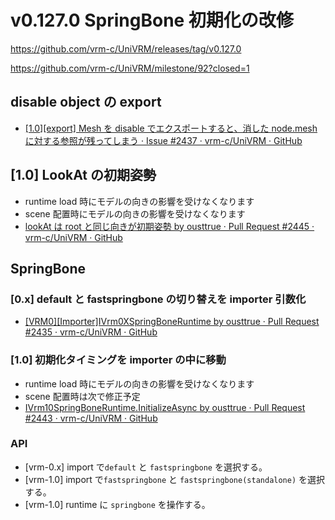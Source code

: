 # v0.127.0 SpringBone 初期化の改修

https://github.com/vrm-c/UniVRM/releases/tag/v0.127.0

https://github.com/vrm-c/UniVRM/milestone/92?closed=1

## disable object の export

- [\[1.0\]\[export\] Mesh を disable でエクスポートすると、消した node.mesh に対する参照が残ってしまう · Issue #2437 · vrm-c/UniVRM · GitHub](https://github.com/vrm-c/UniVRM/issues/2437)

## [1.0] LookAt の初期姿勢

- runtime load 時にモデルの向きの影響を受けなくなります
- scene 配置時にモデルの向きの影響を受けなくなります
- [lookAt は root と同じ向きが初期姿勢 by ousttrue · Pull Request #2445 · vrm-c/UniVRM · GitHub](https://github.com/vrm-c/UniVRM/pull/2445)

## SpringBone

### [0.x] default と fastspringbone の切り替えを importer 引数化

- [\[VRM0\]\[Importer\]IVrm0XSpringBoneRuntime by ousttrue · Pull Request #2435 · vrm-c/UniVRM · GitHub](https://github.com/vrm-c/UniVRM/pull/2435)

### [1.0] 初期化タイミングを importer の中に移動

- runtime load 時にモデルの向きの影響を受けなくなります
- scene 配置時は次で修正予定
- [IVrm10SpringBoneRuntime.InitializeAsync by ousttrue · Pull Request #2443 · vrm-c/UniVRM · GitHub](https://github.com/vrm-c/UniVRM/pull/2443)

### API

- [vrm-0.x] import で`default` と `fastspringbone` を選択する。
- [vrm-1.0] import で`fastspringbone` と `fastspringbone(standalone)` を選択する。
- [vrm-1.0] runtime に `springbone` を操作する。
